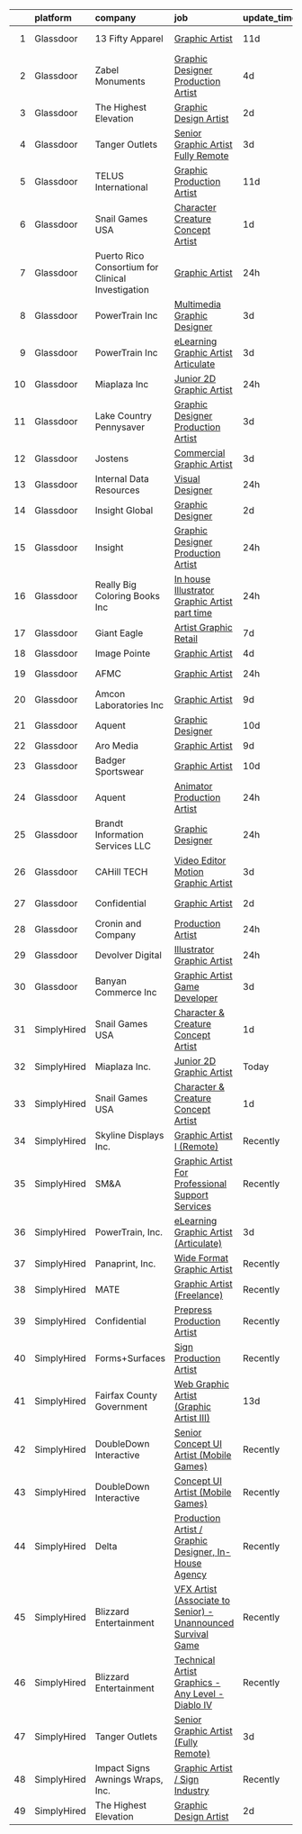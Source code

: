 

|    | platform    | company                                           | job                                                                                                                                                                                                                                                                                                                                                                                                                                                                                                                                                                                                                                                                                                                                                                                                                                                                                                                                             | update_time   | location            |
|---:|:------------|:--------------------------------------------------|:------------------------------------------------------------------------------------------------------------------------------------------------------------------------------------------------------------------------------------------------------------------------------------------------------------------------------------------------------------------------------------------------------------------------------------------------------------------------------------------------------------------------------------------------------------------------------------------------------------------------------------------------------------------------------------------------------------------------------------------------------------------------------------------------------------------------------------------------------------------------------------------------------------------------------------------------|:--------------|:--------------------|
|  1 | Glassdoor   | 13 Fifty Apparel                                  | [Graphic Artist](https://www.glassdoor.com/partner/jobListing.htm?pos=128&ao=1136043&s=58&guid=000001834a3c82e59015a8d34eee609d&src=GD_JOB_AD&t=SR&vt=w&ea=1&cs=1_0b19d8b0&cb=1663397823538&jobListingId=1008119157105&jrtk=3-0-1gd53p0o42bel001-1gd53p0olk6f6800-338eeb4c910c6ee6-)                                                                                                                                                                                                                                                                                                                                                                                                                                                                                                                                                                                                                                                            | 11d           | West Palm Beach, FL |
|  2 | Glassdoor   | Zabel Monuments                                   | [Graphic Designer Production Artist](https://www.glassdoor.com/partner/jobListing.htm?pos=110&ao=1110586&s=58&guid=000001834a3c82e59015a8d34eee609d&src=GD_JOB_AD&t=SR&vt=w&ea=1&cs=1_6ecb1575&cb=1663397823536&jobListingId=1008134656969&cpc=64DC0C913FDBAADD&jrtk=3-0-1gd53p0o42bel001-1gd53p0olk6f6800-3646d2bbd3501a7a--6NYlbfkN0CHpSnjIPxMtekS58WZl5Olhjo2iWL5RjE_Boe0ccr3FuGoV4i2gtzxEynZB6bIyoEXvw1FOWe8t_sGudCugphahpYMuYl_sCj5NBeQDNqM7HiZbjO6olEgAAs39ah0yboQqPgopVeHJUH-lDTw-sVTd41R6DgWygzYvx0Jhf2dC-hxWA-OSqpFxnHCoBb4dmwB2rsQi47j6yNMJ1LtNHPVyvzk_hucYeLZmz-EZfzjFxs_Zr_qxsH_0P1ojJzJsU5EWqy3ak06hRRBMImK4K7uaV9rj6dBghg-dZKXZU7vMTUITrg1F91ISkoMQRs3x2YbqC-Y0RQ4sWwp249-VAjLKnCKe3DH4ChU7pEJh5SmAh3uzN4kOx5_-XeDmrVD2ICXgtWir8K8G08XoT-YVZhzBFBkuvnJ7lei0aZWESLU9AbP0rg7Q5hNF97SiOCwohK_fiSM2I9e_Dmwwxv-pBlExD65I7NurAVjtg9i5XnF8gPV2wopu0rTt14FbGpbdp_K9zLeiU7ZgTAoX3usbF4x)                                                   | 4d            | De Pere, WI         |
|  3 | Glassdoor   | The Highest Elevation                             | [Graphic Design Artist](https://www.glassdoor.com/partner/jobListing.htm?pos=119&ao=1136043&s=58&guid=000001834a3c82e59015a8d34eee609d&src=GD_JOB_AD&t=SR&vt=w&ea=1&cs=1_39c71095&cb=1663397823537&jobListingId=1008138990124&jrtk=3-0-1gd53p0o42bel001-1gd53p0olk6f6800-d031232170a6b626-)                                                                                                                                                                                                                                                                                                                                                                                                                                                                                                                                                                                                                                                     | 2d            | Remote              |
|  4 | Glassdoor   | Tanger Outlets                                    | [Senior Graphic Artist  Fully Remote ](https://www.glassdoor.com/partner/jobListing.htm?pos=121&ao=1136043&s=58&guid=000001834a3c82e59015a8d34eee609d&src=GD_JOB_AD&t=SR&vt=w&cs=1_58de5fda&cb=1663397823537&jobListingId=1008137185180&jrtk=3-0-1gd53p0o42bel001-1gd53p0olk6f6800-5eadea1428f59906-)                                                                                                                                                                                                                                                                                                                                                                                                                                                                                                                                                                                                                                           | 3d            | Greensboro, NC      |
|  5 | Glassdoor   | TELUS International                               | [Graphic Production Artist](https://www.glassdoor.com/partner/jobListing.htm?pos=111&ao=1110586&s=58&guid=000001834a3c82e59015a8d34eee609d&src=GD_JOB_AD&t=SR&vt=w&cs=1_c030e49c&cb=1663397823536&jobListingId=1008118843738&cpc=FA84DF7EA1EC2398&jrtk=3-0-1gd53p0o42bel001-1gd53p0olk6f6800-dbf9ee7e1128cb83--6NYlbfkN0ASGRjV6jHaJrJgvD6pHK_u_pdnjoX5TfpqQYTEyv8RZWR7Y1XvhvW9KYRuzUiuCegj0s2VFR5B-jYsmMJg6XZjSpZUezVZk28HfxD5Z8TdeDdSxPVBY1G_LEjRnDl5crzF1INasPDQPx8iF-ld0LeQto4lNx9WkqxFoZaiKYDQdV0WNQuUa-IRufyb9dQ8UwmgnJlL2sSvMqKIOCPCnwIDHDHzKmTJ8XDXUXaAs4x81EJlpKxzzLSqAEITMz1R77jQzTdIR8GyCI3i_TsLEm7zrUQSmRmTPa1vDVVhwEtE9Ntv3iCErDF9X0npNONsPVm42Fdea56yP8VgV7kNFQIUmMNsCb-xm2cIlDwfv83CAsP_3ZMlQHBye6CMS57yMZlEobqI0uuPe6AXp63HYaIjFqGXkpHi9jmTOSKT_igoDfNJtGjQqDec7wZPk9biaxNSzojepITduyYOpE-GSZrhT1OzGQVYDq1ChvWCiJcf94zE79tYvBK_aBzsEVdLASuDcrEAL1zPGoubLTdcVb2Cac6TBGsCPJcGeA2QhsqiRXoiNrMvYWfGFun_Iz_pGRYoIzrtilzjvie7n4y9ycKF) | 11d           | Austin, TX          |
|  6 | Glassdoor   | Snail Games USA                                   | [Character   Creature Concept Artist](https://www.glassdoor.com/partner/jobListing.htm?pos=109&ao=1110586&s=58&guid=000001834a3c82e59015a8d34eee609d&src=GD_JOB_AD&t=SR&vt=w&ea=1&cs=1_7e85f5f4&cb=1663397823536&jobListingId=1008143273068&cpc=334ABAF5D42DC775&jrtk=3-0-1gd53p0o42bel001-1gd53p0olk6f6800-c7fdc8aca587ab24--6NYlbfkN0Cw7niSvkhlOnyUOIKh8iEFaGQrF0ehIy67CPytvastGfTep2RELHiWIiCT54p7uGyxwCUjIVnIlsUbpLR9__OCtQWshtYduel-DcqvylTlwFyMqEQesVkn8QFOuSaGCIjGwqe3lTzCEaxD2YU6JqSy_31ccDoySKC852Vlc6X51omYNc8FO4vUWSNooZgotJsnawfKzNLefnsaYij6TitIo3JSFXDw-yKLNAS6beaMw93I6P-Cm7NiVLQFTge5UgeHnevMKUppMIZNxsbteafK5onTcXta710tmS-Q324WAKdIRFDhHVXLdgfKMsLwpg1KxJHF7j73Nn8MjaE8lE0uuTsNysJz8noax4dCBt5PEoS_qRsfZtd875Aw6v4N0RipLShcPcARNBW533Fim9CPFOHNd2QAe-fNUfIu38mmSTxJxP1lrrdaPc-wrBIfKXRQJpqxV6Wi23UjHEZqoETc)                                                                                                                  | 1d            | Remote              |
|  7 | Glassdoor   | Puerto Rico Consortium for Clinical Investigation | [Graphic Artist](https://www.glassdoor.com/partner/jobListing.htm?pos=122&ao=1136043&s=58&guid=000001834a3c82e59015a8d34eee609d&src=GD_JOB_AD&t=SR&vt=w&ea=1&cs=1_94b94a85&cb=1663397823537&jobListingId=1008144751119&jrtk=3-0-1gd53p0o42bel001-1gd53p0olk6f6800-a27ce18fb2c9352c-)                                                                                                                                                                                                                                                                                                                                                                                                                                                                                                                                                                                                                                                            | 24h           | San Juan, PR        |
|  8 | Glassdoor   | PowerTrain  Inc                                   | [Multimedia Graphic Designer](https://www.glassdoor.com/partner/jobListing.htm?pos=126&ao=1136043&s=58&guid=000001834a3c82e59015a8d34eee609d&src=GD_JOB_AD&t=SR&vt=w&ea=1&cs=1_34f58065&cb=1663397823537&jobListingId=1008137356879&jrtk=3-0-1gd53p0o42bel001-1gd53p0olk6f6800-bc98e9194a5f67de-)                                                                                                                                                                                                                                                                                                                                                                                                                                                                                                                                                                                                                                               | 3d            | Remote              |
|  9 | Glassdoor   | PowerTrain  Inc                                   | [eLearning Graphic Artist  Articulate ](https://www.glassdoor.com/partner/jobListing.htm?pos=106&ao=1110586&s=58&guid=000001834a3c82e59015a8d34eee609d&src=GD_JOB_AD&t=SR&vt=w&ea=1&cs=1_bdad536a&cb=1663397823535&jobListingId=1008137359724&cpc=A65DF3A704A48F9B&jrtk=3-0-1gd53p0o42bel001-1gd53p0olk6f6800-987605c3ba2efb5c--6NYlbfkN0C2SVAOpOeIWQkPp9EeCSLxTLheLRty2uanDx8E9nXZ3g7Cffj4cvvB7WejOk_50y9DsmT7xkRSLYBtL7rl_OZ7lZZHhY9czpFioELurqJLhvESs1v6BjekeJG8WgnaFE3Clqf7ziqW-jSQZB4OpTwLbhnAIWw2Y97qj8_6JZN4n24-8X9gGVdBl3JPh5h88hMPjPBZ59UvpcKgxiQNdcKAY-NvoFVZMqdC3WeMqM34ZMqQKQ-OnGGmGmkQ3S8Vwc8whlzboPpCsvIBvVQ626UNJMZ6pwQMpIPfRfii6L1qpuKnneC8cuS_fdqaKQd78XEarNtqta2MGW1hlyLsmXKwb2wL2uahPCtLVOaFRftbK6dfOkSzrNFv8fLnzxWriJdfbzBygKY-wgGJPYZw6JhvM4rxGyTuiK448Sgud5Jb_VcdeQTN8Ua5X9N-Ey-01pq53yraWL8eKod23aYtoo4zLU1uH6DEQ2aeUQM3ejscTvyUnUOAMMV7_m1wHuL94Axr0pnvuMBt_iCnaeag3Yjg)                                                | 3d            | Remote              |
| 10 | Glassdoor   | Miaplaza Inc                                      | [Junior 2D Graphic Artist](https://www.glassdoor.com/partner/jobListing.htm?pos=103&ao=1110586&s=58&guid=000001834a3c82e59015a8d34eee609d&src=GD_JOB_AD&t=SR&vt=w&ea=1&cs=1_ea5cda88&cb=1663397823535&jobListingId=1008145863760&cpc=654405A9B1E0A9F5&jrtk=3-0-1gd53p0o42bel001-1gd53p0olk6f6800-99277e83e8492a69--6NYlbfkN0DjQnc6hrle_qu3rFDiNf4qBj6IR9hChnjpy41w_ToknPplMzJ1ZrEgNfTnNiNW14vzbocOFTdABUZvvPBVeiujpvlgRA61jqgQmHTAkYachitj6LF8J--xY9ul21Pm3aV5UYkEiq3gMoPORrUFFc13klJ4oqpsP0WK2G3QQSkUhbpmbMMYpU7WnypKIvOMsGAr2rrQAXyR7yF-NOqTua2QDgG9ZIe661-BehbZwhOxtgct4NuGz6rLM8eYGCaLK3oLeplXjytCukaZRya3fJrt29Xo2zTJAO-pcsfsDRpvtYPDH5w9yLiKmd1bxT7I5xag1oFgL8UyR-q94DiqOIygvVtXTeE__a1jhR9ENF44hrb1EaI8cU3R6ytO6iqY6kOGwTcfQNYELtChTTHKRxD5-_aGMkNfpAn2d3aK2woXljYI0kqmQoE6bCtH0iU0mOrzRvT3kSF62Rtt0vn3GDrgqj34ZZ5cBGfKlsgnySrPEzc58xf5RnH-0N5vD2tgWpZdbuUYXy9cIA%3D%3D)                                                                 | 24h           | Remote              |
| 11 | Glassdoor   | Lake Country Pennysaver                           | [Graphic Designer Production Artist](https://www.glassdoor.com/partner/jobListing.htm?pos=105&ao=1110586&s=58&guid=000001834a3c82e59015a8d34eee609d&src=GD_JOB_AD&t=SR&vt=w&ea=1&cs=1_ff033e3c&cb=1663397823535&jobListingId=1008136492640&cpc=52E15D22C6AFD845&jrtk=3-0-1gd53p0o42bel001-1gd53p0olk6f6800-3735825e39f0a87b--6NYlbfkN0Cp_WSJKd_Pz82imZmURPbhd3kYBsiZi4lpMLOH6vOlLNePjbPm4MR7TnluZxTDsSQERwpQjWA2VldoP7I0p6Gpzt8d6PDjn_7-FKhrQMrkSwvFcWo7xsDWZHaL7MOfx4q3ByzoyJHniw5NC0KBRFGm8bxOG6UicayN5DtDO3BAzJlWb-3Lqn-ajEaWLPaMn94vN0TkFEpcqM86hiwARW6pCiEVsQuiUsP48_lKBaJC6H9eLCcgLMNg3pBVZ4nCjX8iGcJxHr1IyO7ChHPDUjEt6tmEJMTR18kaEnhi4e9P_K5puseNOq8EJAtdvu6r2BbcwfZfSKlnHAFHzvbt-ebwi1Cl_Nz0qLQyMtMgcA3bIcgBBrGOYdpXH8q0-7KJIFpPQYWG5KwJkWnf5-AW0Fndglzhgf3BLeTnN6myUaDIk68VdGDQxf1JF0cuB16m002VEqt3eDfeDLTd51NItthRs0JUNmJ7zygoa4dehLXaBOLlnnraJYUxaCm3QE56qRKGVpFmBPtBI7C5Przi7SyS)                                                   | 3d            | Albion, NY          |
| 12 | Glassdoor   | Jostens                                           | [Commercial Graphic Artist](https://www.glassdoor.com/partner/jobListing.htm?pos=130&ao=1136043&s=58&guid=000001834a3c82e59015a8d34eee609d&src=GD_JOB_AD&t=SR&vt=w&ea=1&cs=1_9e77e8dd&cb=1663397823538&jobListingId=1008136935885&jrtk=3-0-1gd53p0o42bel001-1gd53p0olk6f6800-7a5d82c230de551e-)                                                                                                                                                                                                                                                                                                                                                                                                                                                                                                                                                                                                                                                 | 3d            | Sedalia, MO         |
| 13 | Glassdoor   | Internal Data Resources                           | [Visual Designer](https://www.glassdoor.com/partner/jobListing.htm?pos=116&ao=1110586&s=58&guid=000001834a3c82e59015a8d34eee609d&src=GD_JOB_AD&t=SR&vt=w&ea=1&cs=1_5dd1e53d&cb=1663397823537&jobListingId=1008144747742&cpc=2CAED5C921A5F994&jrtk=3-0-1gd53p0o42bel001-1gd53p0olk6f6800-4f85c4946241a77b--6NYlbfkN0D-IIHpRgNhhiguU_t6VlqfhfFf3-SclHiEW6RanCpGL8wFVSAuk-AYI9mZ-8RRobdSsNBjI_YL_T6vgtWjjpYnO6jHzn2yzDMqO9uVUSI6dTywGxEXfqAEn_gSOqvJuYR9q3m2dtMdRBfvhUYTDDt5uezfNUcst87bHAGPI7DBV0QruRXBh4TxhoB1bo671sFf3c71bjQKhvRuxE3jHTsAuaCsUeIhThasC1LI8GCvK9KCwoDKlc3WDpNE0p78cTPYWmcc4kX_dNtw6ThqkR4JzaFsTvMK2fuBajsEImNq7evGRT6eD1by1Ay076D2s_yvsv06xWq01OVmA5qunvPUB_HrBjk0BPWtSVMSGBJ40IMmkYbO61l-vziDpcvSgMrsGM4-cdpja8_kJYgsds7h-IWz3MJBD-hRq_E43LjZ0baLvK1PUzpRY_sSlt_eQXjWXLit2-4eoRwcGNF-7QoOvdXmPu3z1fI5R-wpohRYEYz8WGX0xWT-86lbfWZKeKI%3D)                                                                                        | 24h           | Remote              |
| 14 | Glassdoor   | Insight Global                                    | [Graphic Designer](https://www.glassdoor.com/partner/jobListing.htm?pos=115&ao=1110586&s=58&guid=000001834a3c82e59015a8d34eee609d&src=GD_JOB_AD&t=SR&vt=w&ea=1&cs=1_5ce1bf3d&cb=1663397823537&jobListingId=1008140284035&cpc=3BA4CE39D5B5DEF5&jrtk=3-0-1gd53p0o42bel001-1gd53p0olk6f6800-0c2012a440d9967c--6NYlbfkN0BKkHZu3wF05EeDimN_p6sYpKCMArvwa95YdH7UpkaBCi52Bcb3JNt3QpXU1JGZrLRaT4-sbI7ZNj7oVphyX7jfnA5KdYmN_jJyCugDgxDzB-HnRs_8BQjdhyPHXV-_kFssF7NQKmbC8I_V-loY2WK4Broq4jmSKI8FJrPD37Tadv_ELABB4aEtRhPy9Ml6FmJfwTW4RqEX6B269jrBXptG9Wx_Jf2C0tGzK6RTdp5RjPHSbUloRU1iLn5XsgNkFGxPwrTmQ54yqODdWIkxZX2VFzpuCcy750e12k87GNWo8guEmW2QADpKhOlhPfGLnrspCIgcp72wBMEOIlWbtPVjalZwMTg2aBadbnmkBlyw4kyG7gF0R8a4lT7u3Z8FUx-4xD9Sb7xha6Wg81ZbchblML16g7thy6PwFVoEpagDtQW0jGNqcqP-_XyF6rU58EnYj6j7inYuVWTtpgTZDrRlGrUvfyRDysPxL63tV57ksmtMlt12tgHa0Mamw-sr2c4%3D)                                                                                       | 2d            | Remote              |
| 15 | Glassdoor   | Insight                                           | [Graphic Designer Production Artist](https://www.glassdoor.com/partner/jobListing.htm?pos=104&ao=1110586&s=58&guid=000001834a3c82e59015a8d34eee609d&src=GD_JOB_AD&t=SR&vt=w&ea=1&cs=1_214ec323&cb=1663397823535&jobListingId=1008145572703&cpc=CCC092465BAD6A93&jrtk=3-0-1gd53p0o42bel001-1gd53p0olk6f6800-10f83be9b9b08a21--6NYlbfkN0BKgzQyzTF1Q9mOsR1amaS-juVGLjHt5Cdom-gEF9y-xaA6VVL5_C6w4VsjiG2fb9_AwFVBnA-gzYwE_j4fY8amSmNOu3iZDl0z3-Z1IVimU4DSz31Y7Lvg_FQRGiAOGySzeKIyb3C_6DXR4XQTpLDgkWCdyPuzZ9cpURWTEwz3XiO_yUAxsfy9TlXEpNmyr49GnE25CFKJ8HR4H4O-_byT0fGYoL-iCRh4Lvf9izfyoiUORw0s8wOD6rc9viB8Kv0juXHrGNCEhjUbCF28pbdwEatfgh2oXBQxED-f9kER5stNsocjpeJpemoJgOCZLN8-7ebv82NM98hdXF4iNRdITjgYodtH2v0Qm30sUvR_S_LmkDzx3w6Kgrz2HqCaXkuCyYpNyjEkZ0PA-rYv1mAbZHfRnVLs9fCSA9b9kmU5bJUEKahwmQrhJJynZUmfoBXZNFABI7NaNgRJDbd666bALWbeo3FTZpMUeoeQvUNjcDnMKaZWdiGwN08gz2qTESKP29g5k4T_U5FX8b2QKsim)                                                   | 24h           | Belgrade, MT        |
| 16 | Glassdoor   | Really Big Coloring Books  Inc                    | [In house Illustrator Graphic Artist   part time](https://www.glassdoor.com/partner/jobListing.htm?pos=123&ao=1136043&s=58&guid=000001834a3c82e59015a8d34eee609d&src=GD_JOB_AD&t=SR&vt=w&ea=1&cs=1_44544078&cb=1663397823537&jobListingId=1008144786460&jrtk=3-0-1gd53p0o42bel001-1gd53p0olk6f6800-6ee37e70558c229c-)                                                                                                                                                                                                                                                                                                                                                                                                                                                                                                                                                                                                                           | 24h           | Saint Louis, MO     |
| 17 | Glassdoor   | Giant Eagle                                       | [Artist  Graphic Retail](https://www.glassdoor.com/partner/jobListing.htm?pos=114&ao=1110586&s=58&guid=000001834a3c82e59015a8d34eee609d&src=GD_JOB_AD&t=SR&vt=w&cs=1_344f4ce3&cb=1663397823536&jobListingId=1008129732570&cpc=32EE424DE2B657EB&jrtk=3-0-1gd53p0o42bel001-1gd53p0olk6f6800-b983e93709442596--6NYlbfkN0B9Z5kUrYpJSl1jY-NmjPX7HlwbyZlOtE5lNuYxyWYp6_Kd1vY09tdQW75rfJYrLmsr5XB69k1RtvkOOf18ddqpF-Xel4oO6hUIusCrvEPw8f7U22flZ_6Qhp_lKfUeh4BNBdLQFGRnLXZ8IsT5TSeXfr0ix7kRJWGZR8TfgcJsSIAgd4q-Yv0s5D4vVGYJ5wuB5JevRFZGSXx0xfl59A8KHcKbi4v3yEK9vfVXthtmf7g0RV1eiKHPnsCA99uN2FSsRLf9qnBZYg9nGKboAgO0nlTXK5enldyhiQO9Syvg7aMDasespSDEEx0-DLIlh5fuRP_bZ96z_KdBKKRrrr-PC1ABt4DTncsheD9qW-sMXyC4_Qyngr5CsOzbKywrcXq7rpdDR6gPy_SuwII2bCAj7CjA3aBduuSuQYgOJoddVQyLxUsUwOsatpDMTGxc5-xCXQu9vOUKp0XnihTQinBR1RfAU0hXKMG_SUHDfvnHNlcDVV9X5WMftiJ6CG3_EgM%3D)                                                                                      | 7d            | Dublin, OH          |
| 18 | Glassdoor   | Image Pointe                                      | [Graphic Artist](https://www.glassdoor.com/partner/jobListing.htm?pos=102&ao=1110586&s=58&guid=000001834a3c82e59015a8d34eee609d&src=GD_JOB_AD&t=SR&vt=w&ea=1&cs=1_7fc8af42&cb=1663397823535&jobListingId=1008134738966&cpc=93E38780B6DA0368&jrtk=3-0-1gd53p0o42bel001-1gd53p0olk6f6800-8b9535e4c5f6f915--6NYlbfkN0CO3DEfAY9A68AIVwcxeRGvQUfeLcLgbZIyCfLEHxv2SUABPt3EZ5sY829H1jcuQ7DGrpL8n2rlCJBLBFW2Lm1wqh6mtxx8Ign_VbhohUfyPEU58xvnFuKv2p1kE0Ys3zV-p6yCmhPhN3JP9jOEVXHi2YMQi9J_yJunOcO5a8Z0LuClIJVl5IIGc3bgPER1Ck4uJ-hxs0d56cvfrtZa7f-9wJFbqaOjmsfg3A5PekkqmStRMXltKkxQPKksfROD4bbwCbC3TNvqUk9fIhF40oqibRL2FcNVpxPtbZA4zOFCSoykIor8Bxss2VBFPvAC5RVvteyppim7oQFGUJZes6rVwGoGsXslT5zEhrtpWTp9Hl6eNa-L_6Z6EZW6dD3QQgT18feerCiKeC-FChQ6FTjHsap9qSzNuuNpsj6h8qEGIkw7zJS5j31C7jwVb4Wg5KX0OowIEjKntnVupF_4pMz6YmFQ5MgM5XSTCtmuFewpSmgBdIdwaUsmdMorqsPWODMAm05nT2TnBQ%3D%3D)                                                                           | 4d            | Waterloo, IA        |
| 19 | Glassdoor   | AFMC                                              | [Graphic Artist](https://www.glassdoor.com/partner/jobListing.htm?pos=129&ao=1136043&s=58&guid=000001834a3c82e59015a8d34eee609d&src=GD_JOB_AD&t=SR&vt=w&cs=1_98cba189&cb=1663397823538&jobListingId=1008144294609&jrtk=3-0-1gd53p0o42bel001-1gd53p0olk6f6800-6bdbf65c95acdd56-)                                                                                                                                                                                                                                                                                                                                                                                                                                                                                                                                                                                                                                                                 | 24h           | Little Rock, AR     |
| 20 | Glassdoor   | Amcon Laboratories Inc                            | [Graphic Artist](https://www.glassdoor.com/partner/jobListing.htm?pos=113&ao=1110586&s=58&guid=000001834a3c82e59015a8d34eee609d&src=GD_JOB_AD&t=SR&vt=w&ea=1&cs=1_286ab151&cb=1663397823536&jobListingId=1008123305855&cpc=217C45A42544DB93&jrtk=3-0-1gd53p0o42bel001-1gd53p0olk6f6800-9e663b46de72155a--6NYlbfkN0DJwB0Q2dm6QE1yk4nBLYKKG32jUT7Yf6xHpZpy7ruuj78TZ5-qBZTztvHYbplrAlsxPKbuhziBlDpXa1cbY724-JoUFI13pStq8fqAWu5msht-iGdprq-SkSG_FB6opbfcYRZmsjjYe6h8P46ioBcO5CEtoIJGDHrlKYOQRBxI23uibAWW1FqK-CXvSv2F_F6gM0L2DwILpLeqA9AVLWVffIO3CwR5GCsVObEHAHu2yXTd7K_Yg0C19KyI2yfWguoTINioy-wQw-ku6RucRmqYjgK7dVv6I8gSOKdFieKTG00SItKd7flNRlMl2FXqAJSHYJh3fvKsOhxQVvxX7hBV-wWhI3rLJ35n3SWQHwwIYoTs_Ae9Gt_9kOvsggjcAA3QBeUEK0njyO9qe-UKLQlGVyEbCINqxao0EGkAo0cOBkyPX_5rjheH9_vioA7ESyPC7SC20WCR87fP5ldsLSEeWsP_mFfhiOE0ibqtRWb_lNB19u_FAwSG)                                                                                                       | 9d            | Saint Louis, MO     |
| 21 | Glassdoor   | Aquent                                            | [Graphic Designer](https://www.glassdoor.com/partner/jobListing.htm?pos=118&ao=1110586&s=58&guid=000001834a3c82e59015a8d34eee609d&src=GD_JOB_AD&t=SR&vt=w&cs=1_1e82c9ce&cb=1663397823536&jobListingId=1008121287491&cpc=3BA4CE39D5B5DEF5&jrtk=3-0-1gd53p0o42bel001-1gd53p0olk6f6800-6721bc3ed35275ca--6NYlbfkN0DMrcEu7yrtATojKJA7cEzGQ3FdRGWLh0CZQInL4ECGI9gD0Wolx9R2v-Aex0-GK06a35smEamgRtBssw3f9sNAPbzJwu2x1Toq3bFi6cSy3R3mEnvwbxPgG0g0A7-1JUaa-Uvg2QVwji2K0elZXkuerDFd6IIQXTX5YNOPHQOLNfOLBQRRCtclGo4pay2GCyP4_LnoWzYcrML2HCz2WTGv3sYx2tmojsxcTReFOvFj08-lPu6yIHw0BfAPCQQhXruDpApiBYxdE9j9Jw_Q99anXrJa4AUVY27RPSEQsaUEb_sPPfRW1HrD5yKYdIshYBeSvdoHRh7FOEPzAZ1i8iyHxdwEsToJ_ZKnrWIDe4vvP2EvQGYpxwZXOGwZJxtdpFO8Vgq1WLVy6L8CR9Pm8v_t60cw_hr2yqTRsaM3O_GNUlqtr5b0mD7GV1XxKrHdDuU%3D)                                                                                                                                                            | 10d           | Atlanta, GA         |
| 22 | Glassdoor   | Aro Media                                         | [Graphic Artist](https://www.glassdoor.com/partner/jobListing.htm?pos=112&ao=1110586&s=58&guid=000001834a3c82e59015a8d34eee609d&src=GD_JOB_AD&t=SR&vt=w&ea=1&cs=1_50c2b609&cb=1663397823536&jobListingId=1008123173943&cpc=B576E40E3A51D23B&jrtk=3-0-1gd53p0o42bel001-1gd53p0olk6f6800-320b9afb178f0fe1--6NYlbfkN0A953Z9EfJZc5Z9y7Wb0NkuJO-5BBnqXCJSieP3bN3oTxAO8dGQJw4jjTTycb-uaEyNJ2C94sbWW3n75MvuCygPuVey8eLy-tqm9HpAtcAKC1oHeV3eBqxj-XcXJVy7sfFVJAkDB0NdrA677IpzP4QwqXzw3z2hpuxQs8MTB7Y_sasvfxlO_137CjhcczYGJKvYs3sGGvyzvASX9NU32EdWZzOYg56b9fqwCBJx38Fmbgn8O30IXcng7WUgumCP3yHtulYKrgF1VLo2pKBpr7Fa_MwZEInOOPOZlu5FsO1fCI2mrOuiJk3xYq4AduWjFKcoHiYaruOyQRBuuOLIlj6VXz4gF4YAmU1CYHK0bpMkFBp95_oc-X0PzgmMzFnfgwDHKjvtP2Gw1GKLPdwvp85nGF_t1okr22qZifrQv-JuYi6hXQYh1VmWwnry7qusSXEolKwbz-x3rqOxG6ZDNbEeyQSXmwH91jErAn3xe0Lzwve2LUdEeFO5_GRUgs0r5yc%3D)                                                                                         | 9d            | Troy, MI            |
| 23 | Glassdoor   | Badger Sportswear                                 | [Graphic Artist](https://www.glassdoor.com/partner/jobListing.htm?pos=124&ao=1136043&s=58&guid=000001834a3c82e59015a8d34eee609d&src=GD_JOB_AD&t=SR&vt=w&ea=1&cs=1_ffe09a48&cb=1663397823537&jobListingId=1008120403401&jrtk=3-0-1gd53p0o42bel001-1gd53p0olk6f6800-452d5f31d46c80b4-)                                                                                                                                                                                                                                                                                                                                                                                                                                                                                                                                                                                                                                                            | 10d           | Statesville, NC     |
| 24 | Glassdoor   | Aquent                                            | [Animator   Production Artist](https://www.glassdoor.com/partner/jobListing.htm?pos=117&ao=1110586&s=58&guid=000001834a3c82e59015a8d34eee609d&src=GD_JOB_AD&t=SR&vt=w&cs=1_1edebbbd&cb=1663397823536&jobListingId=1008145695079&cpc=3BA4CE39D5B5DEF5&jrtk=3-0-1gd53p0o42bel001-1gd53p0olk6f6800-4a45591f46c0865e--6NYlbfkN0DMrcEu7yrtATojKJA7cEzGQ3FdRGWLh0CZQInL4ECGI9gD0Wolx9R2EDT7B77c2cS5IWhk9JuKep5o-2kbNd7ElyB7vxXiODl7QTV3uifQYsmZxqFMzk2Cu07OukUjul7cxRIbpAcSyGxLnPgf0U1emRAPMx8GJdtJ1BBRFHNjJ1vOrlZzUhJzgMpDoLqEdKYvVPU17UnCp_owTw3hegFTIQJVcmeBUuN2qg0WxuA7_1AnyBDkvtNy6e8eda7OI5vXO3utpUczHzqNCV6JqdDNrgSoi47DXj3epb5_qNCQ1KDYaoPi_87znTTn0bVdtYBY_3qKpusJHU1FsFRWcmC1LmwddOrAMfpiLQK176pqLbn358Rq8Bxn5ERa1qPhgyY3e14yCUc1tv4ZIzxiUXWEESBijEOb0DvlWGtVExhbsLUTwgpiCrOfYtFXv8EPccvZubC_KSVECG_v4TPzFEMr)                                                                                                                              | 24h           | Remote              |
| 25 | Glassdoor   | Brandt Information Services  LLC                  | [Graphic Designer](https://www.glassdoor.com/partner/jobListing.htm?pos=120&ao=1136043&s=58&guid=000001834a3c82e59015a8d34eee609d&src=GD_JOB_AD&t=SR&vt=w&ea=1&cs=1_9720804d&cb=1663397823537&jobListingId=1008145608719&jrtk=3-0-1gd53p0o42bel001-1gd53p0olk6f6800-acc88d081023f687-)                                                                                                                                                                                                                                                                                                                                                                                                                                                                                                                                                                                                                                                          | 24h           | Remote              |
| 26 | Glassdoor   | CAHill TECH                                       | [Video Editor   Motion Graphic Artist](https://www.glassdoor.com/partner/jobListing.htm?pos=107&ao=1110586&s=58&guid=000001834a3c82e59015a8d34eee609d&src=GD_JOB_AD&t=SR&vt=w&ea=1&cs=1_65243313&cb=1663397823536&jobListingId=1008136789858&cpc=F41FEAB56D215062&jrtk=3-0-1gd53p0o42bel001-1gd53p0olk6f6800-95ecd16d55d109be--6NYlbfkN0CHpSnjIPxMtekS58WZl5Olhjo2iWL5RjE_Boe0ccr3FuGoV4i2gtzxM52I_gDoApS3fSno2zIsBcYzrcdPMQWsV2pu-S-X_LpozHPnRsQpsdCjn2okO6EhQUYKDd9v9IRgrWI-wGxamJK9uwwYNiH057cNNYMX_vyc1U4ZP9-3e06zh9JSkn3X4OXVyM2XLODjdFyMj7OS8yDZSbtkC3E-PELxfrHT_LnlbIFUywrVWiG3RqDlJygHg7yx6dmQBXBOg0wB6GDOYqH29rh7DTuLzuccnXiYDG9qkexsW9NWTlgpumZsGDax9FVyqTvJgIxbPVq7UDeECihZQtOpgdnwyLxE0Ao9P4NlOKzaSMMnmHD6z3_M6njzxm3TjfLQMgDfg9p8EGr7crjQa3hr_ffcv34fkki7bkpW2z_EmKSXrYNrrzUCJTwH9B_1cqAV0M3_5GdJsYA07kmchNim44DToaiJT4OQ02i0djuccss6D1neGCt4hYm0fwl3iv6DQ8LhT09QaphDbw%3D%3D)                                                     | 3d            | Remote              |
| 27 | Glassdoor   | Confidential                                      | [Graphic Artist](https://www.glassdoor.com/partner/jobListing.htm?pos=108&ao=1110586&s=58&guid=000001834a3c82e59015a8d34eee609d&src=GD_JOB_AD&t=SR&vt=w&ea=1&cs=1_2cc26caf&cb=1663397823536&jobListingId=1008140585977&cpc=9FE5D8D7282D4400&jrtk=3-0-1gd53p0o42bel001-1gd53p0olk6f6800-226c98d0302b5f27--6NYlbfkN0BxkLIcfe0oqaYINownie861a0BJtkzmJW-WyGv8J0JYDbpMcxnd0oDh6hZ8gcNAJd_FbF3D9q7w0ISF8f7vOZXS5oPY5XFF6hgqG9mZ0wXPidd0pYdNDYX6MdneR-WkuygjpYjfx5ZSRHSg-Vf4Qn8WG3-VOzRDmIYDnVXqxS4mzC-AGaXqICR_Ikf0abvLnOpp8U9EVLihJpioZcWVkvHrgpPZKTiU0Sgg0aEtDNmvp6ZgzoAwOF8rbeO7OZIcHvE7UQ5PyvhbL86GbCJr9C96HMNSrRPRX7uFxm7REfzs95Q11aaGXX7cLX_Lyk41wR29NLagrphdAzoOskYoij4MFsn983SRH-POvau8bJr0Wog8QJULiwCH354kGrAR3OVW30tYXUZDOsABZGu0ns5chHZ2KLOYxTAGKTkrwiJJDb4yBBN1nEpc9gD584TBIEz9WZZw2nUhilJv6MBZQPPl-Yl6136SRoO2PCri80kQHXdEJ050Hmju-jtboDiUkg%3D)                                                                                         | 2d            | Indianapolis, IN    |
| 28 | Glassdoor   | Cronin and Company                                | [Production Artist](https://www.glassdoor.com/partner/jobListing.htm?pos=125&ao=1136043&s=58&guid=000001834a3c82e59015a8d34eee609d&src=GD_JOB_AD&t=SR&vt=w&cs=1_40829c14&cb=1663397823537&jobListingId=1008144972436&jrtk=3-0-1gd53p0o42bel001-1gd53p0olk6f6800-64a66e21f3ce56af-)                                                                                                                                                                                                                                                                                                                                                                                                                                                                                                                                                                                                                                                              | 24h           | Remote              |
| 29 | Glassdoor   | Devolver Digital                                  | [Illustrator Graphic Artist](https://www.glassdoor.com/partner/jobListing.htm?pos=127&ao=1136043&s=58&guid=000001834a3c82e59015a8d34eee609d&src=GD_JOB_AD&t=SR&vt=w&ea=1&cs=1_9630673d&cb=1663397823537&jobListingId=1008145515305&jrtk=3-0-1gd53p0o42bel001-1gd53p0olk6f6800-f1042ac5c483664d-)                                                                                                                                                                                                                                                                                                                                                                                                                                                                                                                                                                                                                                                | 24h           | Philadelphia, PA    |
| 30 | Glassdoor   | Banyan Commerce Inc                               | [Graphic Artist  Game Developer](https://www.glassdoor.com/partner/jobListing.htm?pos=101&ao=1110586&s=58&guid=000001834a3c82e59015a8d34eee609d&src=GD_JOB_AD&t=SR&vt=w&ea=1&cs=1_74522c90&cb=1663397823535&jobListingId=1008136768728&cpc=85DB4C1C8FC4A2A3&jrtk=3-0-1gd53p0o42bel001-1gd53p0olk6f6800-b7a5a5c1da3a1de3--6NYlbfkN0AJ9YajiwAf1_6xm8q8dI6Igxc08os5d78_r09uaRSAc6DDc6dETsF1svScKdYRdRx6WO1Ng6D809PSCd2g4nQWvTB21EU3EyteFI4Oveo4K2FxviYCy3Xmdksg0vgA7ZoVeG2dNfDqT1Zm5dROFfl9AO7bywAQnOxtaKJjpTU1X9knhHgjF-4Vyqs4Gun4r68GdY8XtvcnWbguisbYUxPXTHWTWI7TMxSFhd8SDdHLRX2L_JSjrVGRWoaLh1lKrdxVv7rCwymeBbi66HlVUfwKJImmg2ayONqmf0S5IKcCmfhVO_xI4VrQCB7N3Y0flUiAbE0wKDuL2FtehAfuD6eIEtr13zYczBAYEuDu54PTCBWttdAWfc3dBBrM6NL6u8JYddGL2JcvsNrldCefOcbDDFXvOFfqsmM8jPv3srW9U6lBU-Y8wa0VhffG3-c3fvx1-pVC0HWFwdMuyMQ_gq2M3qIeopOjzijkkXZEGhh9SyBzGAC9a0w8KYmlLYzH2Yov0j92g-OdBw%3D%3D)                                                           | 3d            | Pompano Beach, FL   |
| 31 | SimplyHired | Snail Games USA                                   | [Character & Creature Concept Artist](https://www.simplyhired.com/job/bgAu-8iPO2QNv1kaHPFpLw5dNDCUE7_0TDghEMRGFo5fDDSvYLNcWw?q=graphic+artist)                                                                                                                                                                                                                                                                                                                                                                                                                                                                                                                                                                                                                                                                                                                                                                                                  | 1d            | Remote              |
| 32 | SimplyHired | Miaplaza Inc.                                     | [Junior 2D Graphic Artist](https://www.simplyhired.com/job/rEXXMvpwuOyl1GvMORQn5WeX5D1eP-qz4d7dZy0ZJih4GVJSdCVnMA?q=graphic+artist)                                                                                                                                                                                                                                                                                                                                                                                                                                                                                                                                                                                                                                                                                                                                                                                                             | Today         | Remote              |
| 33 | SimplyHired | Snail Games USA                                   | [Character & Creature Concept Artist](https://www.simplyhired.com/job/bgAu-8iPO2QNv1kaHPFpLw5dNDCUE7_0TDghEMRGFo5fDDSvYLNcWw?q=graphic+artist)                                                                                                                                                                                                                                                                                                                                                                                                                                                                                                                                                                                                                                                                                                                                                                                                  | 1d            | Remote              |
| 34 | SimplyHired | Skyline Displays Inc.                             | [Graphic Artist I (Remote)](https://www.simplyhired.com/job/wQyeSUW5wB54LbcvYxUfeB6qyKt55GB3gm4oqBaCLs1GL0rE_xLjRA?q=graphic+artist)                                                                                                                                                                                                                                                                                                                                                                                                                                                                                                                                                                                                                                                                                                                                                                                                            | Recently      | United States       |
| 35 | SimplyHired | SM&A                                              | [Graphic Artist For Professional Support Services](https://www.simplyhired.com/job/_bPrhCwkZNbSuf5seF8T_C-VYOqlw_tdVLb4gvB21EpNqYLtnKshzw?q=graphic+artist)                                                                                                                                                                                                                                                                                                                                                                                                                                                                                                                                                                                                                                                                                                                                                                                     | Recently      | Remote              |
| 36 | SimplyHired | PowerTrain, Inc.                                  | [eLearning Graphic Artist (Articulate)](https://www.simplyhired.com/job/MRWqIa6aJEgdEZLHBOUAXo4QMnWYzvs2OCcdz4ZnxIFgOvJz2ZUC2w?q=graphic+artist)                                                                                                                                                                                                                                                                                                                                                                                                                                                                                                                                                                                                                                                                                                                                                                                                | 3d            | Remote              |
| 37 | SimplyHired | Panaprint, Inc.                                   | [Wide Format Graphic Artist](https://www.simplyhired.com/job/1vyCAiIThvCL5RsYLAxll-rvgvuaAHvBoALGdw9ItxB3oD21s36J7w?q=graphic+artist)                                                                                                                                                                                                                                                                                                                                                                                                                                                                                                                                                                                                                                                                                                                                                                                                           | Recently      | Macon, GA           |
| 38 | SimplyHired | MATE                                              | [Graphic Artist (Freelance)](https://www.simplyhired.com/job/0DJnr7H5QPjP6G292Zv43b_Hvi4yNpIFWqN_YMlrhz_btdjNhXFehQ?q=graphic+artist)                                                                                                                                                                                                                                                                                                                                                                                                                                                                                                                                                                                                                                                                                                                                                                                                           | Recently      | Los Angeles, CA     |
| 39 | SimplyHired | Confidential                                      | [Prepress Production Artist](https://www.simplyhired.com/job/GD9D5h1Poc3SnRINij-RSPcicEYbTI85yWISZ4MjjlymT0FXUCbhtQ?q=graphic+artist)                                                                                                                                                                                                                                                                                                                                                                                                                                                                                                                                                                                                                                                                                                                                                                                                           | Recently      | Monee, IL           |
| 40 | SimplyHired | Forms+Surfaces                                    | [Sign Production Artist](https://www.simplyhired.com/job/3sIPhM8zQC1xpWtDkRx2mQmOyRClc6v13jjRMszqr-FcYw3mPEbi-g?q=graphic+artist)                                                                                                                                                                                                                                                                                                                                                                                                                                                                                                                                                                                                                                                                                                                                                                                                               | Recently      | Remote              |
| 41 | SimplyHired | Fairfax County Government                         | [Web Graphic Artist (Graphic Artist III)](https://www.simplyhired.com/job/fywIFtgkJNQvLnqI_o6jnn4CxYG5Hh9ILYRWgvS5ssMWsqdimXUpYA?q=graphic+artist)                                                                                                                                                                                                                                                                                                                                                                                                                                                                                                                                                                                                                                                                                                                                                                                              | 13d           | Reston, VA          |
| 42 | SimplyHired | DoubleDown Interactive                            | [Senior Concept UI Artist (Mobile Games)](https://www.simplyhired.com/job/_m-3FXIER0EWRt2IHo_cGGw6JRZF-gm-fATY-mRNGN35QoXBJepgBA?q=graphic+artist)                                                                                                                                                                                                                                                                                                                                                                                                                                                                                                                                                                                                                                                                                                                                                                                              | Recently      | Seattle, WA         |
| 43 | SimplyHired | DoubleDown Interactive                            | [Concept UI Artist (Mobile Games)](https://www.simplyhired.com/job/TOxGl5diRsz23HAJC9oePvNB-v4d2dBG2z6ABLiDKoxs86ndD_kO9w?q=graphic+artist)                                                                                                                                                                                                                                                                                                                                                                                                                                                                                                                                                                                                                                                                                                                                                                                                     | Recently      | Seattle, WA         |
| 44 | SimplyHired | Delta                                             | [Production Artist / Graphic Designer, In-House Agency](https://www.simplyhired.com/job/hghBq-VVpqivuo9Abqvrq16yiyYDOM6AiBgofvh81lIC5CoKZdFIKA?q=graphic+artist)                                                                                                                                                                                                                                                                                                                                                                                                                                                                                                                                                                                                                                                                                                                                                                                | Recently      | Atlanta, GA         |
| 45 | SimplyHired | Blizzard Entertainment                            | [VFX Artist (Associate to Senior) - Unannounced Survival Game](https://www.simplyhired.com/job/KkU5POwqBrjQFyVJEXQP2bGke-LdaEoA9ScjlyKSgnVUV0RIk5tdCg?q=graphic+artist)                                                                                                                                                                                                                                                                                                                                                                                                                                                                                                                                                                                                                                                                                                                                                                         | Recently      | Irvine, CA          |
| 46 | SimplyHired | Blizzard Entertainment                            | [Technical Artist Graphics - Any Level - Diablo IV](https://www.simplyhired.com/job/0JKV9p2nVJiiJcMZC5GWGisdxWahrkkLJT-WgoRhguE9EaW_vPWqyw?q=graphic+artist)                                                                                                                                                                                                                                                                                                                                                                                                                                                                                                                                                                                                                                                                                                                                                                                    | Recently      | Irvine, CA          |
| 47 | SimplyHired | Tanger Outlets                                    | [Senior Graphic Artist (Fully Remote)](https://www.simplyhired.com/job/z3IJS5fPiWpQuAPM251iN2zrweadCNCyR8VgHdoGYHTWkoRJURjkZA?q=graphic+artist)                                                                                                                                                                                                                                                                                                                                                                                                                                                                                                                                                                                                                                                                                                                                                                                                 | 3d            | Greensboro, NC      |
| 48 | SimplyHired | Impact Signs Awnings Wraps, Inc.                  | [Graphic Artist / Sign Industry](https://www.simplyhired.com/job/B38d853MvCLIM7aE48kSRWl3ru0J1Ta_GLb2qo3oDt3sNg8HAOZKGQ?q=graphic+artist)                                                                                                                                                                                                                                                                                                                                                                                                                                                                                                                                                                                                                                                                                                                                                                                                       | Recently      | Sedalia, MO         |
| 49 | SimplyHired | The Highest Elevation                             | [Graphic Design Artist](https://www.simplyhired.com/job/dE3lGbblIpk-zAwCjTTVpU6cYoauqMiyp8osmCJqMIXw8jRonp3bWA?q=graphic+artist)                                                                                                                                                                                                                                                                                                                                                                                                                                                                                                                                                                                                                                                                                                                                                                                                                | 2d            | Remote              |